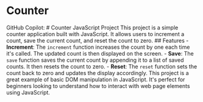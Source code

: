 # Counter
 GitHub Copilot: # Counter JavaScript Project  This project is a simple counter application built with JavaScript. It allows users to increment a count, save the current count, and reset the count to zero.  ## Features  - **Increment**: The `increment` function increases the count by one each time it's called. The updated count is then displayed on the screen. - **Save**: The `save` function saves the current count by appending it to a list of saved counts. It then resets the count to zero. - **Reset**: The `reset` function sets the count back to zero and updates the display accordingly.  This project is a great example of basic DOM manipulation in JavaScript. It's perfect for beginners looking to understand how to interact with web page elements using JavaScript.
